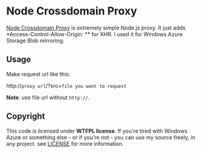 # Node Crossdomain Proxy

[Node Crossdomain Proxy](https://github.com/premist/node-crossdomain-proxy) is extremely simple Node.js proxy. It just adds *Access-Control-Allow-Origin: ** for XHR. I used it for Windows Azure Storage Blob mirroring.

## Usage

Make request url like this:

http://`proxy url`/?src=`file you want to request`

**Note**: use file url without <code>http://</code>.


## Copyright

This code is licensed under **WTFPL license**. If you're tired with Windows Azure or something else - or if you're not - you can use my source freely, in any project. see [LICENSE](https://github.com/premist/node-crossdomain-proxy/blob/master/LICENSE) for more information.